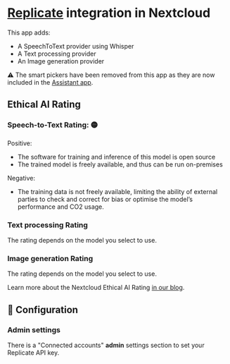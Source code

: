 # [Replicate](https://replicate.com/) integration in Nextcloud

This app adds:
* A SpeechToText provider using Whisper
* A Text processing provider
* An Image generation provider

:warning: The smart pickers have been removed from this app
as they are now included in the [Assistant app](https://apps.nextcloud.com/apps/assistant).

## Ethical AI Rating
### Speech-to-Text Rating: 🟡

Positive:
* The software for training and inference of this model is open source
* The trained model is freely available, and thus can be run on-premises

Negative:
* The training data is not freely available, limiting the ability of external parties to check and correct for bias or optimise the model’s performance and CO2 usage.

### Text processing Rating

The rating depends on the model you select to use.

### Image generation Rating

The rating depends on the model you select to use.

Learn more about the Nextcloud Ethical AI Rating [in our blog](https://nextcloud.com/blog/nextcloud-ethical-ai-rating/).

## 🔧 Configuration

### Admin settings

There is a "Connected accounts" **admin** settings section to set your Replicate API key.

